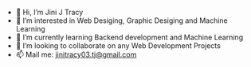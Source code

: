 - 👋 Hi, I’m Jini J Tracy
- 👀 I’m interested in Web Desiging, Graphic Desiging and Machine Learning
- 🌱 I’m currently learning Backend development and Machine Learning
- 💞️ I’m looking to collaborate on any Web Development Projects
- 📫 Mail me: jinitracy03.tj@gmail.com

<!---
jinitracy/jinitracy is a ✨ special ✨ repository because its `README.md` (this file) appears on your GitHub profile.
You can click the Preview link to take a look at your changes.
--->
